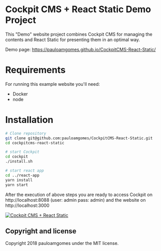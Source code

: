 # Cockpit CMS + React Static Demo Project

This "Demo" website project combines Cockpit CMS for managing the contents and React Static for presenting them in an optimal way.

Demo page: https://pauloamgomes.github.io/CockpitCMS-React-Static/

# Requirements

For running this example website you'll need:

- Docker
- node

# Installation

```bash
# Clone repository
git clone git@github.com:pauloamgomes/CockpitCMS-React-Static.git
cd cockpitcms-react-static

# start Cockpit
cd cockpit
./install.sh

# start react app
cd ../react-app
yarn install
yarn start
```

After the execution of above steps you are ready to access Cockpit on http://localhost:8088 (user: admin pass: admin) and the website on http://localhost:3000

[![Cockpit CMS + React Static](http://img.youtube.com/vi/9s1HJMHe4zg/0.jpg)](http://www.youtube.com/watch?v=9s1HJMHe4zg "Cockpit CMS + React Static")

## Copyright and license

Copyright 2018 pauloamgomes under the MIT license.
